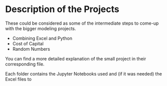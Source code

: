 # Description of the Projects

These could be considered as some of the intermediate steps to come-up with the bigger modeling projects.

- Combining Excel and Python
- Cost of Capital
- Random Numbers 

You can find a more detailed explanation of the small project in their corresponding file.

Each folder contains the Jupyter Notebooks used and (if it was needed) the Excel files to
